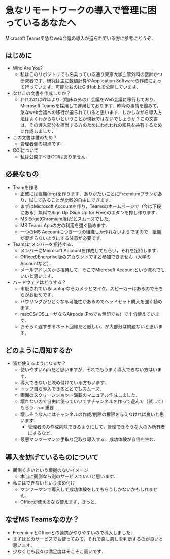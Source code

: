 # 急なリモートワークの導入で管理に困っているあなたへ
Microsoft Teamsで急なweb会議の導入が迫られている方に参考にどうぞ．
## はじめに
- Who Are You?
  - 私はこのリポジトリでも名乗っている通り東京大学血管外科の医師かつ研究者です．研究は主に数値計算やApplication Softwareの作成によって行っています．可能なものはGitHub上で公開しています．
- なぜこの文書を作成したか？
  - われわれは昨年より（臨床以外の）会議をWeb会議に移行しており，Microsoft Teamsを採用して運用しております．昨今の事情を鑑みて，急なweb会議への移行が迫られていると思います．しかしながら導入方法はよくわからないということが現状ではないでしょうか？この文書は，その導入部分を担当する方のためにわれわれの知見を共有するために作成しました．
- この文書は誰のため？
  - 管理者側の視点です．
- COIについて
  - 私は公開すべきCOIはありません．
## 必要なもの
- Teamを作る
  - 正確には組織(org)を作ります．ありがたいことにFreemiumプランがあり，試してみることが比較的自由にできます．
  - まずはMicrosoft Accountを作り，Teamsのホームページで（今は下段にある）無料でSign Up (Sign Up for Free)のボタンを押し作ります．
  - MS Edge(Chromium版)だとスムーズでした．
  - MS Teams Appの方の利用を強く勧めます．
  - 一つのMS Accountにつき一つの組織しか作れないようですので，組織が混ざらないようにする注意が必要です．
- Teamsにメンバーを招待する．
  - メンバーにMicrosoft Accountを作成してもらい，それを招待します．
  - OfficeのEnerprise版のアカウントですと参加できません（大学のAccountなど）．
  - メールアドレスから招待して，そこでMicrosoft Accountという流れでもいいと思います．
- ハードウェアはどうする？
  - 市販されているLaptopならカメラとマイク，スピーカーはあるのでそちらがお勧めです．
  - ハウリングがひどくなる可能性があるのでヘッドセット購入を強く勧めます．
  - macOS/iOSユーザならAirpods (Proでも無印でも）で十分使えています．
  - おそらく遅すぎるネット回線だと厳しい，が大部分は問題ないと思います．
## どのように周知するか
- 皆が使えるようになるか？
  - 使いやすいAppだと思いますが，それでもうまく導入できない方はいます．
  - 導入できないと決め付けている方もいます．
  - トップ自ら導入できるととてもスムーズ．
  - 画面のスクリーンショット満載のマニュアル作成しました．
  - 壊れないので自由に使っていいですチャンネルを作って遊んで（試して）もらう．<= 重要
  - 壊しそうな人にはチャンネルの作成/削除の権限を与えなければ良いと思います．
    - 管理者のみ作成削除できるようにして，管理できそうな人のみ所有者にするなど．
  - 最悪マンツーマンで手取り足取り導入する．成功体験が自信を生む．
## 導入を妨げているものについて
- 面倒くさいという根拠のないイメージ
  - 本当に面倒なら別のサービスでいいと思います．
- 私にはできないという決め付け
  - マンツーマンで導入して成功体験をしてもらうしかないかもしれません．
  - Officeが使えるなら使えます，きっと．
## なぜMS Teamsなのか？
- FreemiumとOfficeとの連携がやりやすいので導入しました．
- まずはどのサービスでも使ってみて，それで良し悪しを判断するのが良いと思います．
- 少なくとも我々は満足度はそこそこ高いです．
